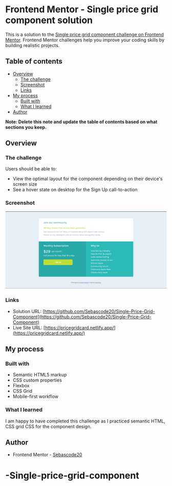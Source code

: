 # Frontend Mentor - Single price grid component solution

This is a solution to the [Single price grid component challenge on Frontend Mentor](https://www.frontendmentor.io/challenges/single-price-grid-component-5ce41129d0ff452fec5abbbc). Frontend Mentor challenges help you improve your coding skills by building realistic projects. 

## Table of contents

- [Overview](#overview)
  - [The challenge](#the-challenge)
  - [Screenshot](#screenshot)
  - [Links](#links)
- [My process](#my-process)
  - [Built with](#built-with)
  - [What I learned](#what-i-learned)
- [Author](#author)

**Note: Delete this note and update the table of contents based on what sections you keep.**

## Overview

### The challenge

Users should be able to:

- View the optimal layout for the component depending on their device's screen size
- See a hover state on desktop for the Sign Up call-to-action

### Screenshot

![](https://raw.githubusercontent.com/Sebascode20/Single-Price-Grid-Component/main/images/Single-price-grid-component.png)

### Links

- Solution URL: [https://github.com/Sebascode20/Single-Price-Grid-Component](https://github.com/Sebascode20/Single-Price-Grid-Component)
- Live Site URL: [https://pricegridcard.netlify.app/](https://pricegridcard.netlify.app/)

## My process

### Built with

- Semantic HTML5 markup
- CSS custom properties
- Flexbox
- CSS Grid
- Mobile-first workflow

### What I learned

I am happy to have completed this challenge as I practiced semantic HTML, CSS grid CSS for the component design.

## Author

- Frontend Mentor - [Sebascode20](https://www.frontendmentor.io/profile/Sebascode20)
# -Single-price-grid-component
